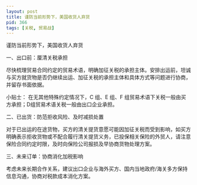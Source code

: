 ```yaml
---
layout: post
title: 谨防当前形势下，美国收货人弃货
pid: 366
tags: [关税, 贸易战]
---
```


谨防当前形势下，美国收货人弃货

一、出口前：厘清关税承担

尽快梳理贸易合同约定的贸易术语，明确加征关税的承担主体。安排出运前，坦诚与买方就货物是否仍继续出运、加征关税的承担主体和具体方式等问题进行协商，并留存书面依据。

小贴士： 
在无其他特殊约定情况下，C 组、E 组、F 组贸易术语下关税一般由买方承担；D组贸易术语关税一般由出口企业承担。


二、已出货：防范拒收风险、及时减损处置

对于已出运的在途货物，买方的清关提货意愿可能因加征关税而受到影响，如买方明确表示拒收货物或不配合履行清关提货义务，已投保相关保险的外贸人，请注意保险合同约定时限，及时向保险公司报损及早协商货物处理方案。


三、未来订单：协商消化加税影响

考虑未来长期合作关系，建议出口企业与海外买方、国内当地政府/海关多方保持信息沟通，协商对税款成本消化方案。